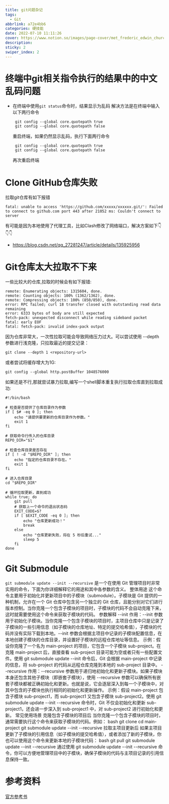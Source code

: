 ```yaml
---
title: git问题杂记
tags: 
  - Git
abbrlink: a72e4bb6
categories: 硬技能
date: 2022-07-10 11:11:26
cover: https://www.notion.so/images/page-cover/met_frederic_edwin_church_1871.jpg
description: 
sticky: 2
swiper_index: 2
---
```


# 终端中git相关指令执行的结果中的中文乱码问题

- 在终端中使用`git status`命令时，结果显示为乱码
  解决方法是在终端中输入以下两行命令
  ```
   git config --global core.quotepath true
   git config --global core.quotepath false
  ```
  重启终端，如果仍然显示乱码，执行下面两行命令
  ```
   git config --global core.quotepath true
   git config --global core.quotepath false
  ```
  再次重启终端


# Clone GitHub仓库失败

拉取git仓库有如下报错
```
fatal: unable to access 'https://github.com/xxxxx/xxxxxx.git/': Failed to connect to github.com port 443 after 21052 ms: Couldn't connect to server
```

有可能是因为本地使用了代理工具，比如Clash修改了网络端口，解决方案如下👇👇👇
- https://blog.csdn.net/qq_27281247/article/details/135925956

# Git仓库太大拉取不下来

一些比较大的仓库,拉取的时候会有如下报错:
```shell
remote: Enumerating objects: 1315604, done.
remote: Counting objects: 100% (1362/1362), done.
remote: Compressing objects: 100% (850/850), done.
error: RPC failed; curl 18 transfer closed with outstanding read data remaining
error: 6333 bytes of body are still expected
fetch-pack: unexpected disconnect while reading sideband packet
fatal: early EOF
fatal: fetch-pack: invalid index-pack output
```

因为仓库非常大，一次性拉取可能会导致网络压力过大。可以尝试使用 --depth 参数进行浅克隆，只拉取最近的提交记录：
```shell
git clone --depth 1 <repository-url>
```
或者尝试将缓存增大为1G:
```
git config --global http.postBuffer 1048576000
```

如果还是不行,那就尝试暴力拉取,编写一个shell脚本重复执行拉取仓库直到拉取成功:
```shell
#!/bin/bash

# 检查是否提供了仓库目录作为参数
if [ $# -eq 0 ]; then
    echo "请提供要更新的仓库目录作为参数。"
    exit 1
fi

# 获取命令行传入的仓库目录
REPO_DIR="$1"

# 检查仓库目录是否存在
if [ ! -d "$REPO_DIR" ]; then
    echo "指定的仓库目录不存在。"
    exit 1
fi

# 进入仓库目录
cd "$REPO_DIR"

# 循环拉取更新，直到成功
while true; do
    git pull
    # 获取上一个命令的退出状态码
    EXIT_CODE=$?
    if [ $EXIT_CODE -eq 0 ]; then
        echo "仓库更新成功！"
        break
    else
        echo "仓库更新失败，将在 5 秒后重试..."
        sleep 5
    fi
done
```

# Git Submodule

`git submodule update --init --recursive` 是一个在使用 Git 管理项目时非常实用的命令，下面为你详细解释它的用途和其中各参数的含义。
整体用途
这个命令主要用于初始化并更新项目中的子模块（submodule）。子模块是 Git 提供的一种机制，允许在一个 Git 仓库中包含另一个独立的 Git 仓库，且能分别对它们进行版本控制。当你克隆一个包含子模块的项目时，子模块的代码不会自动克隆下来，这时就需要使用这个命令来获取子模块的代码。
参数解释
--init
作用：--init 参数用于初始化子模块。当你克隆一个包含子模块的项目时，主项目仓库中只是记录了子模块的一些引用信息（如子模块的仓库地址、特定的提交哈希值），子模块的代码并没有实际下载到本地。--init 参数会根据主项目中记录的子模块配置信息，在本地创建子模块的仓库目录，并设置好子模块的远程仓库地址等信息。
示例：假设你克隆了一个名为 main-project 的项目，它包含一个子模块 sub-project。在克隆 main-project 后，直接查看 sub-project 目录可能为空或者只有一些配置文件。使用 git submodule update --init 命令后，Git 会根据 main-project 中记录的信息，将 sub-project 的代码从远程仓库克隆到本地的 sub-project 目录中。
--recursive
作用：--recursive 参数用于递归地初始化和更新子模块。如果子模块本身还包含其他子模块（即嵌套子模块），使用 --recursive 参数可以确保所有嵌套子模块都被正确初始化和更新。也就是说，它会逐层深入到每一个子模块中，对其中包含的子模块也执行相同的初始化和更新操作。
示例：假设 main-project 包含子模块 sub-project1，而 sub-project1 又包含子模块 sub-project2。使用 git submodule update --init --recursive 命令时，Git 不仅会初始化和更新 sub-project1，还会进一步深入到 sub-project1 中，对 sub-project2 进行初始化和更新。
常见使用场景
克隆包含子模块的项目后
当你克隆一个包含子模块的项目时，通常需要执行这个命令来获取子模块的代码。例如：
bash
git clone <main-project-repo-url>
cd main-project
git submodule update --init --recursive
拉取主项目更新后
如果主项目更新了子模块的引用信息（如子模块的提交哈希值），或者添加了新的子模块，你也可以使用这个命令来更新本地的子模块代码：
bash
git pull
git submodule update --init --recursive
通过使用 git submodule update --init --recursive 命令，你可以方便地管理项目中的子模块，确保子模块的代码与主项目记录的引用信息保持一致。

# 参考资料

[官方参考书](https://git-scm.com/book/zh/v2)
